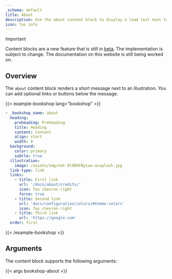 ```yaml
---
_schema: default
title: About
description: Use the about content block to display a lead text next to a featured illustration.
icon: fas info
---
```


> [!IMPORTANT]
> Content blocks are a new feature that is still in [beta](https://github.com/gethinode/hinode/issues/1430#issuecomment-2988697852). The implementation is subject to change. The documentation on this website is still being worked on.

## Overview

The `about` content block renders a short message next to an illustration. You can add optional links or buttons below the message.

<!-- markdownlint-disable MD037 -->
{{< example-bookshop lang="bookshop" >}}

```yml
- _bookshop_name: about
  heading:
    preheading: Preheading
    title: Heading
    content: Content
    align: start
    width: 8
  background:
    color: primary
    subtle: true
  illustration:
    image: /assets/img/nat-9l98kFByiao-unsplash.jpg
  link-type: link
  links:
    - title: First link
      url: '/docs/about/credits/'
      icon: fas chevron-right
      force: true
    - title: Second link
      url: 'docs/configuration/colors/#theme-colors'
      icon: fas chevron-right
    - title: Third link
      url: 'https://google.com'
  order: first
```

{{< /example-bookshop >}}
<!-- markdownlint-enable MD037 -->

## Arguments

The content block supports the following arguments:

{{< args bookshop-about >}}
